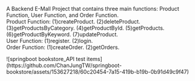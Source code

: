 A Backend E-Mall Project that contains three main functions: Product Function, User Function, and Order Function.</br>
Product Function: (1)createProduct. (2)deleteProduct. (3)getProductsByCategory. (4)getProductById. (5)getProducts. (6)getProductByKeyword. (7)updateProduct.</br>
User Function: (1)register. (2)login.</br>
Order Function: (1)createOrder. (2)getOrders.</br>
<p></p>
![springboot bookstore_API test items](https://github.com/ChanJungTW/springboot-bookstore/assets/153627218/60c20454-7a15-419b-b19b-0b91d49c9f47)
